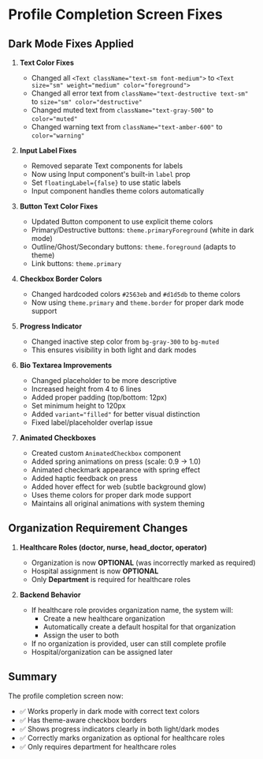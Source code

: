 # Profile Completion Screen Fixes

## Dark Mode Fixes Applied

1. **Text Color Fixes**
   - Changed all `<Text className="text-sm font-medium">` to `<Text size="sm" weight="medium" color="foreground">`
   - Changed all error text from `className="text-destructive text-sm"` to `size="sm" color="destructive"`
   - Changed muted text from `className="text-gray-500"` to `color="muted"`
   - Changed warning text from `className="text-amber-600"` to `color="warning"`

2. **Input Label Fixes**
   - Removed separate Text components for labels
   - Now using Input component's built-in `label` prop
   - Set `floatingLabel={false}` to use static labels
   - Input component handles theme colors automatically

3. **Button Text Color Fixes**
   - Updated Button component to use explicit theme colors
   - Primary/Destructive buttons: `theme.primaryForeground` (white in dark mode)
   - Outline/Ghost/Secondary buttons: `theme.foreground` (adapts to theme)
   - Link buttons: `theme.primary`

4. **Checkbox Border Colors**
   - Changed hardcoded colors `#2563eb` and `#d1d5db` to theme colors
   - Now using `theme.primary` and `theme.border` for proper dark mode support

5. **Progress Indicator**
   - Changed inactive step color from `bg-gray-300` to `bg-muted`
   - This ensures visibility in both light and dark modes

6. **Bio Textarea Improvements**
   - Changed placeholder to be more descriptive
   - Increased height from 4 to 6 lines
   - Added proper padding (top/bottom: 12px)
   - Set minimum height to 120px
   - Added `variant="filled"` for better visual distinction
   - Fixed label/placeholder overlap issue

7. **Animated Checkboxes**
   - Created custom `AnimatedCheckbox` component
   - Added spring animations on press (scale: 0.9 → 1.0)
   - Animated checkmark appearance with spring effect
   - Added haptic feedback on press
   - Added hover effect for web (subtle background glow)
   - Uses theme colors for proper dark mode support
   - Maintains all original animations with system theming

## Organization Requirement Changes

1. **Healthcare Roles (doctor, nurse, head_doctor, operator)**
   - Organization is now **OPTIONAL** (was incorrectly marked as required)
   - Hospital assignment is now **OPTIONAL** 
   - Only **Department** is required for healthcare roles

2. **Backend Behavior**
   - If healthcare role provides organization name, the system will:
     - Create a new healthcare organization
     - Automatically create a default hospital for that organization
     - Assign the user to both
   - If no organization is provided, user can still complete profile
   - Hospital/organization can be assigned later

## Summary

The profile completion screen now:
- ✅ Works properly in dark mode with correct text colors
- ✅ Has theme-aware checkbox borders
- ✅ Shows progress indicators clearly in both light/dark modes
- ✅ Correctly marks organization as optional for healthcare roles
- ✅ Only requires department for healthcare roles